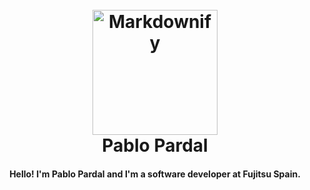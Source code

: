 
<h1 align="center">
  <br>
  <a href="http://www.amitmerchant.com/electron-markdownify"><img src="https://raw.githubusercontent.com/amitmerchant1990/electron-markdownify/master/app/img/markdownify.png" alt="Markdownify" width="200"></a>
  <br>
  Pablo Pardal
  <br>
</h1>

<h4 align="center">Hello! I'm Pablo Pardal and I'm a software developer at Fujitsu Spain.</h4>
